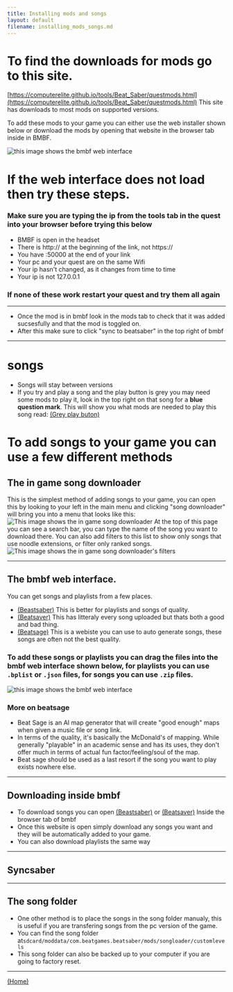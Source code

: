 ```yaml
---
title: Installing mods and songs
layout: default
filename: installing_mods_songs.md
---
```


# To find the downloads for mods go to this site. 
[https://computerelite.github.io/tools/Beat_Saber/questmods.html](https://computerelite.github.io/tools/Beat_Saber/questmods.html)
This site has downloads to most mods on supported versions.

To add these mods to your game you can either use the web installer shown below or download the mods by opening that website in the browser tab inside in BMBF.

![](assets/pcbmbf.png "this image shows the bmbf web interface")

# If the web interface does not load then try these steps.

### Make sure you are typing the ip from the tools tab in the quest into your browser before trying this below

- BMBF is open in the headset
- There is http:// at the beginning of the link, not https://
- You have :50000 at the end of your link
- Your pc and your quest are on the same Wifi
- Your ip hasn't changed, as it changes from time to time
- Your ip is not 127.0.0.1
### If none of these work restart your quest and try them all again

***

- Once the mod is in bmbf look in the mods tab to check that it was added sucsesfully and that the mod is toggled on.
- After this make sure to click "sync to beatsaber" in the top right of bmbf

---

# songs 
- Songs will stay between versions 
- If you try and play a song and the play button is grey you may need some mods to play it, look in the top right on that song for a **blue question mark**. This will show you what mods are needed to play this song read: [(Grey play buton)](/mod_setup_and_troubleshooting/grey_play_button.md)



# To add songs to your game you can use a few different methods

## The in game song downloader
This is the simplest method of adding songs to your game, you can open this by looking to your left in the main menu and clicking "song downloader" will bring you into a menu that looks like this:
![](assets/song_downloader.png "This image shows the in game song downloader")
At the top of this page you can see a search bar, you can type the name of the song you want to download there. You can also add filters to this list to show only songs that use noodle extensions, or filter only ranked songs.
![](assets/song_filter_in_game.png "This image shows the in game song downloader's filters")

****
## The bmbf web interface.

You can get songs and playlists from a few places.
- [(Beastsaber)](https://bsaber.com/)  This is better for playlists and songs of quality.
- [(Beatsaver)](https://beatsaver.com/) This has litteraly every song uploaded but thats both a good and bad thing.
- [(Beatsage)](https://beatsage.com/) This is a webiste you can use to auto generate songs, these songs are often not the best quality. 

### To add these songs or playlists you can drag the files into the bmbf web interface shown below, for playlists you can use `.bplist` or `.json` files, for songs you can use `.zip` files.
![](assets/pcbmbf.png "this image shows the bmbf web interface")


### More on beatsage
- Beat Sage is an AI map generator that will create "good enough" maps when given a music file or song link. 
- In terms of the quality, it's basically the McDonald's of mapping. While generally "playable" in an academic sense and has its uses, they don't offer much in terms of actual fun factor/feeling/soul of the map. 
- Beat sage should be used as a last resort if the song you want to play exists nowhere else.


****
## Downloading inside bmbf
- To download songs you can open [(Beastsaber)](https://bsaber.com/) or [(Beatsaver)](https://beatsaver.com/) Inside the browser tab of bmbf
- Once this website is open simply download any songs you want and they will be automatically added to your game.
- You can also download playlists the same way

****
## Syncsaber


****
## The song folder
- One other method is to place the songs in the song folder manualy, this is useful if you are transfering songs from the pc version of the game.
- You can find the song folder at`sdcard/moddata/com.beatgames.beatsaber/mods/songloader/customlevels`
- This song folder can also be backed up to your computer if you are going to factory reset.


****
[(Home)](home.md)

